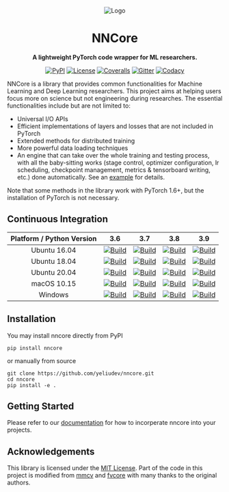 <div align="center">

![Logo](https://raw.githubusercontent.com/yeliudev/nncore/main/.github/nncore-logo.svg)

# NNCore

**A lightweight PyTorch code wrapper for ML researchers.**

[![PyPI](https://badgen.net/pypi/v/nncore?label=PyPI&icon=pypi&cache=600)](https://pypi.org/project/nncore)
[![License](https://badgen.net/github/license/yeliudev/nncore?label=License&cache=600)](https://github.com/yeliudev/nncore/blob/main/LICENSE)
[![Coveralls](https://badgen.net/coveralls/c/github/yeliudev/nncore/main?label=Coverage&cache=600)](https://coveralls.io/github/yeliudev/nncore?branch=main)
[![Gitter](https://badgen.net/badge/Chat/on%20gitter/cyan?icon=gitter&cache=600)](https://gitter.im/nncore-dev/community?utm_source=share-link&utm_medium=link&utm_campaign=share-link)
[![Codacy](https://badgen.net/codacy/grade/2a8a24217cfe4263bb6b02298706a237?label=Code%20Quality&icon=codacy&cache=600)](https://www.codacy.com/gh/yeliudev/nncore/dashboard?utm_source=github.com&amp;utm_medium=referral&amp;utm_content=yeliudev/nncore&amp;utm_campaign=Badge_Grade)

</div>

NNCore is a library that provides common functionalities for Machine Learning and Deep Learning researchers. This project aims at helping users focus more on science but not engineering during researches. The essential functionalities include but are not limited to:

- Universal I/O APIs
- Efficient implementations of layers and losses that are not included in PyTorch
- Extended methods for distributed training
- More powerful data loading techniques
- An engine that can take over the whole training and testing process, with all the baby-sitting works (stage control, optimizer configuration, lr scheduling, checkpoint management, metrics & tensorboard writing, etc.) done automatically. See an [example](https://github.com/yeliudev/nncore/blob/main/examples/mnist.py) for details.

Note that some methods in the library work with PyTorch 1.6+, but the installation of PyTorch is not necessary.

## Continuous Integration

| Platform / Python Version | 3.6 | 3.7 | 3.8 | 3.9 |
| :-: | :-: | :-: | :-: | :-: |
| Ubuntu 16.04 | [![Build](https://badgen.net/runkit/yeliudev/nncore-badge/0?icon=github&cache=600)][link] | [![Build](https://badgen.net/runkit/yeliudev/nncore-badge/1?icon=github&cache=600)][link] | [![Build](https://badgen.net/runkit/yeliudev/nncore-badge/2?icon=github&cache=600)][link] | [![Build](https://badgen.net/runkit/yeliudev/nncore-badge/3?icon=github&cache=600)][link] |
| Ubuntu 18.04 | [![Build](https://badgen.net/runkit/yeliudev/nncore-badge/4?icon=github&cache=600)][link] | [![Build](https://badgen.net/runkit/yeliudev/nncore-badge/5?icon=github&cache=600)][link] | [![Build](https://badgen.net/runkit/yeliudev/nncore-badge/6?icon=github&cache=600)][link] | [![Build](https://badgen.net/runkit/yeliudev/nncore-badge/7?icon=github&cache=600)][link] |
| Ubuntu 20.04 | [![Build](https://badgen.net/runkit/yeliudev/nncore-badge/8?icon=github&cache=600)][link] | [![Build](https://badgen.net/runkit/yeliudev/nncore-badge/9?icon=github&cache=600)][link] | [![Build](https://badgen.net/runkit/yeliudev/nncore-badge/10?icon=github&cache=600)][link] | [![Build](https://badgen.net/runkit/yeliudev/nncore-badge/11?icon=github&cache=600)][link] |
| macOS 10.15 | [![Build](https://badgen.net/runkit/yeliudev/nncore-badge/12?icon=github&cache=600)][link] | [![Build](https://badgen.net/runkit/yeliudev/nncore-badge/13?icon=github&cache=600)][link] | [![Build](https://badgen.net/runkit/yeliudev/nncore-badge/14?icon=github&cache=600)][link] | [![Build](https://badgen.net/runkit/yeliudev/nncore-badge/15?icon=github&cache=600)][link] |
| Windows | [![Build](https://badgen.net/runkit/yeliudev/nncore-badge/16?icon=github&cache=600)][link] | [![Build](https://badgen.net/runkit/yeliudev/nncore-badge/17?icon=github&cache=600)][link] | [![Build](https://badgen.net/runkit/yeliudev/nncore-badge/18?icon=github&cache=600)][link] | [![Build](https://badgen.net/runkit/yeliudev/nncore-badge/19?icon=github&cache=600)][link] |

## Installation

You may install nncore directly from PyPI

```
pip install nncore
```

or manually from source

```
git clone https://github.com/yeliudev/nncore.git
cd nncore
pip install -e .
```

## Getting Started

Please refer to our [documentation](https://nncore.readthedocs.io/) for how to incorperate nncore into your projects.

## Acknowledgements

This library is licensed under the [MIT License](https://github.com/yeliudev/nncore/blob/main/LICENSE). Part of the code in this project is modified from [mmcv](https://github.com/open-mmlab/mmcv) and [fvcore](https://github.com/facebookresearch/fvcore) with many thanks to the original authors.

[link]: https://github.com/yeliudev/nncore/actions/workflows/build.yml
